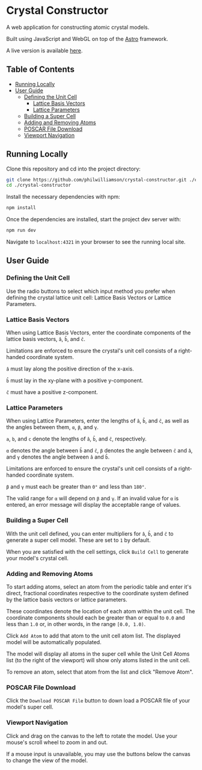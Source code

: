 # Crystal Constructor

A web application for constructing atomic crystal models.

Built using JavaScript and WebGL on top of the [Astro](https://astro.build/) framework.

A live version is available [here](https://philcodes.com/projects/crystal-constructor/).

## Table of Contents
- [Running Locally](#running-locally)
- [User Guide](#user-guide)
    - [Defining the Unit Cell](#defining-the-unit-cell)
        - [Lattice Basis Vectors](#lattice-basis-vectors)
        - [Lattice Parameters](#lattice-parameters)
    - [Building a Super Cell](#building-a-super-cell)
    - [Adding and Removing Atoms](#adding-and-removing-atoms)
    - [POSCAR File Download](#poscar-file-download)
    - [Viewport Navigation](#viewport-navigation)

## Running Locally

Clone this repository and cd into the project directory:

```bash
git clone https://github.com/philwilliamson/crystal-constructor.git ./crystal-constructor
cd ./crystal-constructor
```
Install the necessary dependencies with npm:

```bash
npm install
```
Once the dependencies are installed, start the project dev server with:

```bash
npm run dev
```

Navigate to `localhost:4321` in your browser to see the running local site.

## User Guide

### Defining the Unit Cell

Use the radio buttons to select which input method you prefer when defining the crystal lattice unit cell: Lattice Basis Vectors or Lattice Parameters.

### Lattice Basis Vectors

When using Lattice Basis Vectors, enter the coordinate components of the lattice basis vectors, `â`, `b̂`, and `ĉ`.

Limitations are enforced to ensure the crystal's unit cell consists of a right-handed coordinate system.

`â` must lay along the positive direction of the x-axis.

`b̂` must lay in the xy-plane with a positive y-component.

`ĉ` must have a positive z-component.

### Lattice Parameters

When using Lattice Parameters, enter the lengths of `â`, `b̂`, and `ĉ`, as well as the angles between them, `α`, `β`, and `γ`.

`a`, `b`, and `c` denote the lengths of `â`, `b̂`, and `ĉ`, respectively.

`α` denotes the angle between `b̂` and `ĉ`, `β` denotes the angle between `ĉ` and `â`, and `γ` denotes the angle between `â` and `b̂`.

Limitations are enforced to ensure the crystal's unit cell consists of a right-handed coordinate system.

`β` and `γ` must each be greater than `0°` and less than `180°`.

The valid range for `α` will depend on `β` and `γ`. If an invalid value for `α` is entered, an error message will display the acceptable range of values.

### Building a Super Cell

With the unit cell defined, you can enter multipliers for `â`, `b̂`, and `ĉ` to generate a super cell model. These are set to `1` by default.

When you are satisfied with the cell settings, click `Build Cell` to generate your model's crystal cell.

### Adding and Removing Atoms

To start adding atoms, select an atom from the periodic table and enter it's direct, fractional coordinates respective to the coordinate system defined by the lattice basis vectors or lattice parameters.

These coordinates denote the location of each atom within the unit cell. The coordinate components should each be greater than or equal to `0.0` and less than `1.0` or, in other words, in the range `[0.0, 1.0)`.

Click `Add Atom` to add that atom to the unit cell atom list. The displayed model will be automatically populated.

The model will display all atoms in the super cell while the Unit Cell Atoms list (to the right of the viewport) will show only atoms listed in the unit cell.

To remove an atom, select that atom from the list and click "Remove Atom".

### POSCAR File Download

Click the `Download POSCAR File` button to down load a POSCAR file of your model's super cell.

### Viewport Navigation

Click and drag on the canvas to the left to rotate the model. Use your mouse's scroll wheel to zoom in and out.

If a mouse input is unavailable, you may use the buttons below the canvas to change the view of the model.